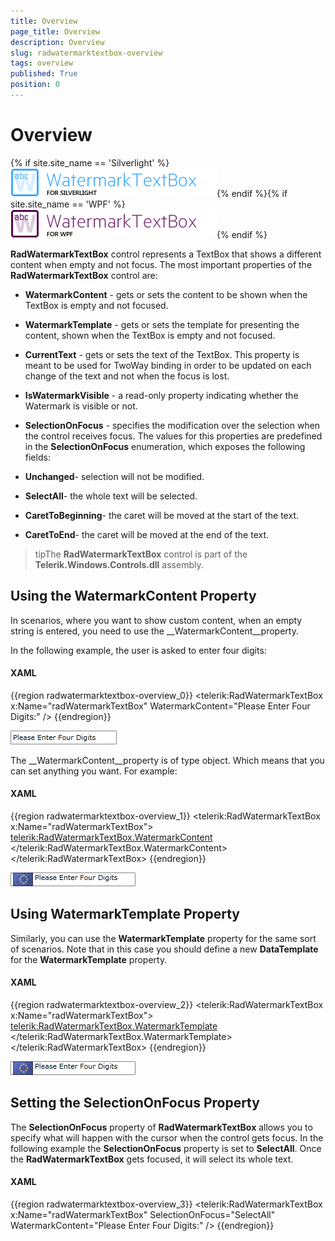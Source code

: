 ```yaml
---
title: Overview
page_title: Overview
description: Overview
slug: radwatermarktextbox-overview
tags: overview
published: True
position: 0
---
```


# Overview



{% if site.site_name == 'Silverlight' %}![radwatermarktextbox SL](images/radwatermarktextbox_SL.png){% endif %}{% if site.site_name == 'WPF' %}![radwatermarktextbox WPF](images/radwatermarktextbox_WPF.png){% endif %}

__RadWatermarkTextBox__ control represents a TextBox that shows a 
      different content when empty and not focus. The most important properties of the __RadWatermarkTextBox__ control are:
      

* __WatermarkContent__ - gets or sets the content to be shown when the TextBox is empty and not focused.

* __WatermarkTemplate__ - gets or sets the template for presenting the content, shown when the TextBox is empty and not focused.

* __CurrentText__ - gets or sets the text of the TextBox. This property is meant to be used for TwoWay binding in order to be updated on each change of the text and not when the focus is lost.

* __IsWatermarkVisible__ - a read-only property indicating whether the Watermark is visible or not.

* __SelectionOnFocus__ - specifies the modification over the selection when the control receives focus. The values for this properties are predefined in the __SelectionOnFocus__ enumeration, which exposes the following fields:
         

* __Unchanged__- selection will not be modified.

* __SelectAll__- the whole text will be selected.

* __CaretToBeginning__- the caret will be moved at the start of the text.

* __CaretToEnd__- the caret will be moved at the end of the text.

>tipThe __RadWatermarkTextBox__ control is part of the __Telerik.Windows.Controls.dll__ assembly.

## Using the WatermarkContent Property

In scenarios, where you want to show custom content, when an empty string is entered, you need to use the __WatermarkContent__property.

In the following example, the user is asked to enter four digits:

#### __XAML__

{{region radwatermarktextbox-overview_0}}
	        <telerik:RadWatermarkTextBox x:Name="radWatermarkTextBox" WatermarkContent="Please Enter Four Digits:" />
	{{endregion}}



![radwatermarktextbox overview 010](images/radwatermarktextbox_overview_010.png)

The __WatermarkContent__property is of type object. Which means that you can set anything you want. For example:

#### __XAML__

{{region radwatermarktextbox-overview_1}}
	        <telerik:RadWatermarkTextBox x:Name="radWatermarkTextBox">
	            <telerik:RadWatermarkTextBox.WatermarkContent>
	                <StackPanel Orientation="Horizontal">
	                    <Image Source="/Silverlight.Help.RadMaskedTextBox;component/Images/EURFlag.png" />
	                    <TextBlock Margin="3,0,0,0" Text="Please Enter Four Digits" />
	                </StackPanel>
	            </telerik:RadWatermarkTextBox.WatermarkContent>
	        </telerik:RadWatermarkTextBox>
	{{endregion}}



![radwatermarktextbox overview 020](images/radwatermarktextbox_overview_020.png)

## Using WatermarkTemplate Property

Similarly, you can use the __WatermarkTemplate__ property for the same sort of scenarios. Note that in this case you should define a new __DataTemplate__ for the __WatermarkTemplate__ property.

#### __XAML__

{{region radwatermarktextbox-overview_2}}
	        <telerik:RadWatermarkTextBox x:Name="radWatermarkTextBox">
	            <telerik:RadWatermarkTextBox.WatermarkTemplate>
	                <DataTemplate>
	                    <StackPanel Orientation="Horizontal">
	                        <Image Source="/Silverlight.Help.RadMaskedTextBox;component/Images/EURFlag.png" />
	                        <TextBlock Margin="3,0,0,0" Text="Please Enter Four Digits" />
	                    </StackPanel>
	                </DataTemplate>
	            </telerik:RadWatermarkTextBox.WatermarkTemplate>
	        </telerik:RadWatermarkTextBox>
	{{endregion}}



![radwatermarktextbox overview 030](images/radwatermarktextbox_overview_030.png)

## Setting the SelectionOnFocus Property

The __SelectionOnFocus__ property of __RadWatermarkTextBox__ allows you to specify what will happen with the cursor when the control gets focus. In the following example the __SelectionOnFocus__ property is set to __SelectAll__. Once the __RadWatermarkTextBox__ gets focused, it will select its whole text.

#### __XAML__

{{region radwatermarktextbox-overview_3}}
	        <telerik:RadWatermarkTextBox x:Name="radWatermarkTextBox" 
	                                     SelectionOnFocus="SelectAll"
	                                     WatermarkContent="Please Enter Four Digits:" />
	{{endregion}}


